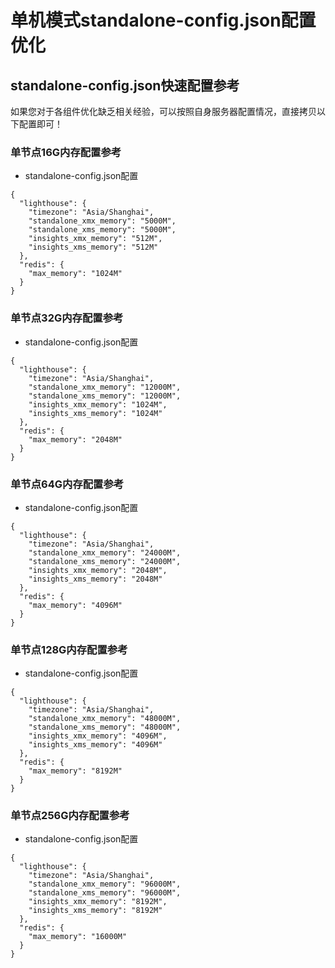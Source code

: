 # 单机模式standalone-config.json配置优化


## standalone-config.json快速配置参考

如果您对于各组件优化缺乏相关经验，可以按照自身服务器配置情况，直接拷贝以下配置即可！

### 单节点16G内存配置参考

+ standalone-config.json配置
```
{
  "lighthouse": {
    "timezone": "Asia/Shanghai",
    "standalone_xmx_memory": "5000M",
    "standalone_xms_memory": "5000M",
    "insights_xmx_memory": "512M",
    "insights_xms_memory": "512M"
  },
  "redis": {
    "max_memory": "1024M"
  }
}
```

### 单节点32G内存配置参考

+ standalone-config.json配置
```
{
  "lighthouse": {
    "timezone": "Asia/Shanghai",
    "standalone_xmx_memory": "12000M",
    "standalone_xms_memory": "12000M",
    "insights_xmx_memory": "1024M",
    "insights_xms_memory": "1024M"
  },
  "redis": {
    "max_memory": "2048M"
  }
}
```


### 单节点64G内存配置参考

+ standalone-config.json配置
```
{
  "lighthouse": {
    "timezone": "Asia/Shanghai",
    "standalone_xmx_memory": "24000M",
    "standalone_xms_memory": "24000M",
    "insights_xmx_memory": "2048M",
    "insights_xms_memory": "2048M"
  },
  "redis": {
    "max_memory": "4096M"
  }
}
```
### 单节点128G内存配置参考

+ standalone-config.json配置
```
{
  "lighthouse": {
    "timezone": "Asia/Shanghai",
    "standalone_xmx_memory": "48000M",
    "standalone_xms_memory": "48000M",
    "insights_xmx_memory": "4096M",
    "insights_xms_memory": "4096M"
  },
  "redis": {
    "max_memory": "8192M"
  }
}
```

### 单节点256G内存配置参考

+ standalone-config.json配置
```
{
  "lighthouse": {
    "timezone": "Asia/Shanghai",
    "standalone_xmx_memory": "96000M",
    "standalone_xms_memory": "96000M",
    "insights_xmx_memory": "8192M",
    "insights_xms_memory": "8192M"
  },
  "redis": {
    "max_memory": "16000M"
  }
}
```